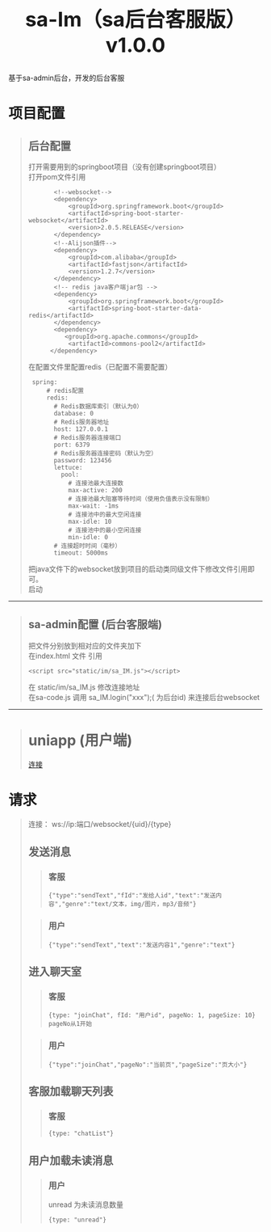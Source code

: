 <h2 align="center" style="margin: 30px 0 30px;font-weight: bold;font-size:40px;">sa-Im（sa后台客服版） v1.0.0</h2>

基于sa-admin后台，开发的后台客服

# 项目配置

> ## 后台配置
> 打开需要用到的springboot项目（没有创建springboot项目）<br />
> 打开pom文件引用
> ```
>        <!--websocket-->
>        <dependency>
>            <groupId>org.springframework.boot</groupId>
>            <artifactId>spring-boot-starter-websocket</artifactId>
>            <version>2.0.5.RELEASE</version>
>        </dependency>
>        <!--Alijson插件-->
>        <dependency>
>            <groupId>com.alibaba</groupId>
>            <artifactId>fastjson</artifactId>
>            <version>1.2.7</version>
>        </dependency>
>        <!-- redis java客户端jar包 -->
>        <dependency>
>            <groupId>org.springframework.boot</groupId>
>            <artifactId>spring-boot-starter-data-redis</artifactId>
>        </dependency>
>        <dependency>
>           <groupId>org.apache.commons</groupId>
>            <artifactId>commons-pool2</artifactId>
>       </dependency>
>```
> 在配置文件里配置redis（已配置不需要配置）
>``` 
>  spring:
>      # redis配置
>      redis:
>        # Redis数据库索引（默认为0）
>        database: 0
>        # Redis服务器地址
>        host: 127.0.0.1
>        # Redis服务器连接端口
>        port: 6379
>        # Redis服务器连接密码（默认为空）
>        password: 123456
>        lettuce:
>          pool:
>            # 连接池最大连接数
>            max-active: 200
>            # 连接池最大阻塞等待时间（使用负值表示没有限制）
>            max-wait: -1ms
>            # 连接池中的最大空闲连接
>            max-idle: 10
>            # 连接池中的最小空闲连接
>            min-idle: 0
>        # 连接超时时间（毫秒）
>        timeout: 5000ms
>```
>  把java文件下的websocket放到项目的启动类同级文件下修改文件引用即可。<br />
>  启动

---

> ## sa-admin配置 (后台客服端) 
> 把文件分别放到相对应的文件夹加下<br />
> 在index.html 文件 引用
>```
><script src="static/im/sa_IM.js"></script>
>```
> 在 static/im/sa_IM.js 修改连接地址<br />
> 在sa-code.js 调用 sa_IM.login("xxx");(<xxx> 为后台id) 来连接后台websocket

---

> # uniapp (用户端)
> [连接](https://github.com/ZhuBJ0510/sa-Im-uniapp)

# 请求
> 连接： ws://ip:端口/websocket/{uid}/{type} <br />
> ## 发送消息
>> ### 客服
>> ```
>> {"type":"sendText","fId":"发给人id","text":"发送内容","genre":"text/文本，img/图片，mp3/音频"}
>>```
>
>>### 用户
>>```
>> {"type":"sendText","text":"发送内容1","genre":"text"}
>>```
>## 进入聊天室
>> ### 客服
>> ```
>> {type: "joinChat", fId: "用户id", pageNo: 1, pageSize: 10} pageNo从1开始
>>```
>
>>### 用户
>>```
>> {"type":"joinChat","pageNo":"当前页","pageSize":"页大小"}  
>>```
>## 客服加载聊天列表
>> ### 客服
>> ```
>> {type: "chatList"}
>>```
>## 用户加载未读消息
>> ### 用户
>> unread 为未读消息数量
>> ```
>> {type: "unread"}
>>```

